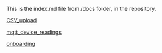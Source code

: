 This is the index.md file from /docs folder, in the repository.


[CSV_upload](CSV_upload.md)

[mqtt_device_readings](mqtt_device_readings.md)

[onboarding](onboarding)
